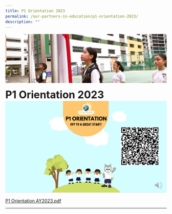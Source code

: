 ```yaml
---
title: P1 Orientation 2023
permalink: /our-partners-in-education/p1-orientation-2023/
description: ""
---
```

![](/images/sub-banner.jpg)

**<font size=6>P1 Orientation 2023</font>**
![P1 Orientation 2023](/images/P1%20Orientation%20AY2023.png)

[ P1 Orientation AY2023.pdf](/files/P1%20Orientation%20AY2023%20Slides_updated17%20Nov.pdf)



-----